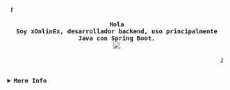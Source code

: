 <!-- xOnlinEx GitHub Profile -->
<div align="justify">

<!-- Profile -->
<p align="left"><strong><samp>「</samp></strong></p>
  <p align="center">
    <samp>
      <b>
        Hola
      <br>
        Soy xOnlinEx, desarrollador backend, uso principalmente Java con Spring Boot.
      </b>
      <br>
        <image src="https://readme-typing-svg.herokuapp.com?font=Iosevka&size=16&color=6791c9&center=true&width=410&height=45&lines=Desarrollo+constante+en+el+mundo+tech.">
      <br>
    </samp>
  </p>
<p align="right"><strong><samp>」</samp></strong></p>

<br>

<details>
<summary><samp><b>More Info</b></samp></summary>

<h2></h2><br>

<!-- Contact Me -->
<p align="center">
  <samp>  
    puedes contactar conmigo en [<a href="mailto:daniel.floresvargas666@gmail.com?">Gmail</a>]
  </samp>
</p>

<h2></h2><br>

<p align="center">
  <samp>
  <a href="#--------">
    <img src="https://komarev.com/ghpvc/?username=xOnlinEx&label=Profile+Views&color=blue" alt="profile views" /> 
  </a>
  </samp>
</p>
<div align="center">
  <table>
    <tr>
      <td><a href="#--------"><img align="center" alt="GitHub Trophy" src="https://github-profile-trophy.vercel.app/?username=xOnlinEx&theme=tokyonight"></a></td>
    </tr>
  </table>
</div>
<div align="center">
  <table>
    <tr>
      <td><a href="#--------"><img height="137px" align="center" alt="GitHub Stats" src="https://github-readme-stats.vercel.app/api?username=xOnlinEx&theme=tokyonight"/></a></td>
      <td><a href="#--------"><img height="137px" align="center" alt="Top Language" src="https://github-readme-stats.vercel.app/api/top-langs/?username=xOnlinEx&layout=compact&theme=tokyonight"/></a></td>
    </tr>
  </table>
</div>
</details>
</div>

